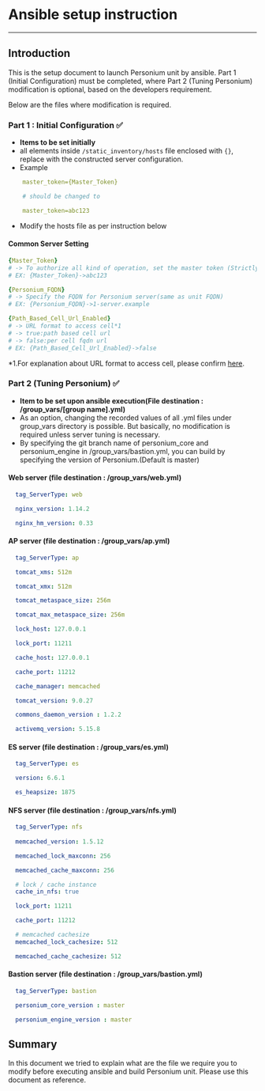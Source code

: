 # Ansible setup instruction

-------------------------------------------------

## Introduction

This is the setup document to launch Personium unit by ansible. Part 1 (Initial Configuration) must be completed, where Part 2 (Tuning Personium) modification is optional, based on the developers requirement.

Below are the files where modification is required.


### Part 1 : Initial Configuration :white_check_mark:

* **Items to be set initially**
* all elements inside `/static_inventory/hosts` file enclosed with `{}`, replace with the constructed server configuration.
* Example

```yaml
    master_token={Master_Token}

    # should be changed to

    master_token=abc123
```

* Modify the hosts file as per instruction below

#### Common Server Setting

```yaml
{Master_Token}
# -> To authorize all kind of operation, set the master token (Strictly managed)
# EX: {Master_Token}->abc123

{Personium_FQDN}
# -> Specify the FQDN for Personium server(same as unit FQDN)
# EX: {Personium_FQDN}->1-server.example

{Path_Based_Cell_Url_Enabled}
# -> URL format to access cell*1
# -> true:path based cell url
# -> false:per cell fqdn url
# EX: {Path_Based_Cell_Url_Enabled}->false
```
*1.For explanation about URL format to access cell, please confirm [here](https://personium.io/docs/ja/server-operator/setup_percell.html).

### Part 2 (Tuning Personium) :white_check_mark:

* **Item to be set upon ansible execution(File destination : /group_vars/[group name].yml)**
* As an option, changing the recorded values of all .yml files under group_vars directory is possible. But basically, no modification is required unless server tuning is necessary.
* By specifying the git branch name of personium_core and personium_engine in /group_vars/bastion.yml, you can build by specifying the version of Personium.(Default is master)

#### Web server (file destination : /group_vars/web.yml)

```yaml
  tag_ServerType: web

  nginx_version: 1.14.2

  nginx_hm_version: 0.33
```

#### AP server (file destination : /group_vars/ap.yml)

```yaml
  tag_ServerType: ap

  tomcat_xms: 512m

  tomcat_xmx: 512m

  tomcat_metaspace_size: 256m

  tomcat_max_metaspace_size: 256m

  lock_host: 127.0.0.1

  lock_port: 11211

  cache_host: 127.0.0.1

  cache_port: 11212

  cache_manager: memcached

  tomcat_version: 9.0.27

  commons_daemon_version : 1.2.2

  activemq_version: 5.15.8
```

#### ES server (file destination : /group_vars/es.yml)

```yaml
  tag_ServerType: es

  version: 6.6.1

  es_heapsize: 1875
```

#### NFS server (file destination : /group_vars/nfs.yml)

```yaml
  tag_ServerType: nfs
  
  memcached_version: 1.5.12

  memcached_lock_maxconn: 256

  memcached_cache_maxconn: 256

  # lock / cache instance
  cache_in_nfs: true

  lock_port: 11211

  cache_port: 11212

  # memcached cachesize
  memcached_lock_cachesize: 512

  memcached_cache_cachesize: 512
```

#### Bastion server (file destination : /group_vars/bastion.yml)

```yaml
  tag_ServerType: bastion

  personium_core_version : master

  personium_engine_version : master

```

## Summary

In this document we tried to explain what are the file we require you to modify before executing ansible and build Personium unit. Please use this document as reference.
